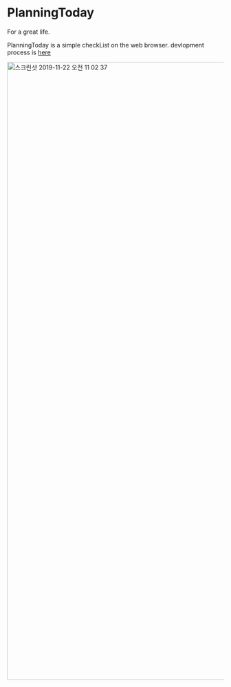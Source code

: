 # PlanningToday
For a great life.

PlanningToday is a simple checkList on the web browser. devlopment process is [here](https://medium.com/chan-tech/project/home)

<img width="1438" alt="스크린샷 2019-11-22 오전 11 02 37" src="https://user-images.githubusercontent.com/42995061/69391963-bf1d5180-0d17-11ea-9def-6cb630a4600e.png">
